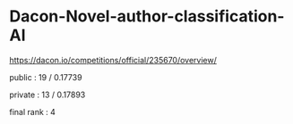 # Dacon-Novel-author-classification-AI
https://dacon.io/competitions/official/235670/overview/

public : 19 / 0.17739

private : 13 / 0.17893

final rank : 4
